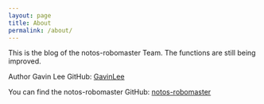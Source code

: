 ```yaml
---
layout: page
title: About
permalink: /about/
---
```


This is the blog of the notos-robomaster Team. The functions are still being improved. 

Author Gavin Lee GitHub: [GavinLee](https://github.com/lizuju)

You can find the notos-robomaster GitHub:
[notos-robomaster](https://github.com/notos-robomaster)